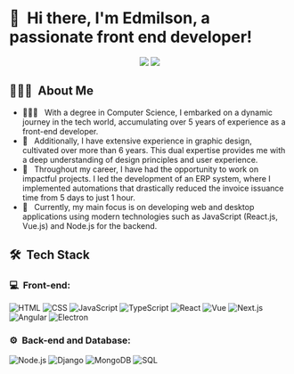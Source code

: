 <h1>👋 &nbsp;Hi there, I'm Edmilson, a passionate front end developer!</h1>
<p align="center">
<a href="https://www.linkedin.com/in/edmilson-motta/"><img src="https://img.shields.io/badge/-Edmilson%20Motta-0077B5?style=flat-square&logo=Linkedin&logoColor=white" target="_blank"/></a>
<a href="mailto:edd.contato@gmail.com"><img src="https://img.shields.io/badge/-edd.contato@gmail.com-D14836?style=flat-square&logo=Gmail&logoColor=white" target="_blank"/></a>
</p>

<h2> 👨🏻‍💻 &nbsp;About Me </h2>

- 👨🏻‍💻 &nbsp; With a degree in Computer Science, I embarked on a dynamic journey in the tech world, accumulating over 5 years of experience as a front-end developer.
- 💚 &nbsp; Additionally, I have extensive experience in graphic design, cultivated over more than 6 years. This dual expertise provides me with a deep understanding of design principles and user experience.
- 🚀 &nbsp; Throughout my career, I have had the opportunity to work on impactful projects. I led the development of an ERP system, where I implemented automations that drastically reduced the invoice issuance time from 5 days to just 1 hour.
- 💼 &nbsp; Currently, my main focus is on developing web and desktop applications using modern technologies such as JavaScript (React.js, Vue.js) and Node.js for the backend.

<h2> 🛠 &nbsp;Tech Stack</h2>
<h3>💻 &nbsp;Front-end:</h3>

![HTML](https://img.shields.io/badge/-HTML-333333?style=flat&logo=HTML5)
![CSS](https://img.shields.io/badge/-CSS-333333?style=flat&logo=CSS3&logoColor=1572B6)
![JavaScript](https://img.shields.io/badge/-JavaScript-333333?style=flat&logo=javascript)
![TypeScript](https://img.shields.io/badge/-TypeScript-333333?style=flat&logo=typescript&logoColor=2D79C7)
![React](https://img.shields.io/badge/-React-333333?style=flat&logo=react)
![Vue](https://img.shields.io/badge/-Vue-333333?style=flat&logo=vue.js)
![Next.js](https://img.shields.io/badge/-Next.js-333333?style=flat&logo=next.js)
![Angular](https://img.shields.io/badge/-Angular-333333?style=flat&logo=angular)
![Electron](https://img.shields.io/badge/-Electron-333333?style=flat&logo=electron)

<h3>⚙️ &nbsp;Back-end and Database:</h3>

![Node.js](https://img.shields.io/badge/-Node.js-333333?style=flat&logo=node.js)
![Django](https://img.shields.io/badge/-Django-333333?style=flat&logo=django&logoColor=092E20)
![MongoDB](https://img.shields.io/badge/-MongoDB-333333?style=flat&logo=mongodb)
![SQL](https://img.shields.io/badge/-SQL-333333?style=flat&logo=sqlite)

